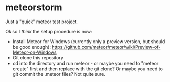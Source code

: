 # meteorstorm

Just a "quick" meteor test project.

Ok so I _think_ the setup procedure is now:
* Install Meteor for Windows (currently only a preview version, but should be good enough): https://github.com/meteor/meteor/wiki/Preview-of-Meteor-on-Windows
* Git clone this repository
* cd into the directory and run meteor - or maybe you need to "meteor create" first and then replace with the git clone? Or maybe you need to git commit the .meteor files? Not quite sure.

